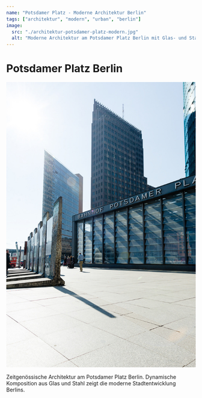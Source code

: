 ```yaml
---
name: "Potsdamer Platz - Moderne Architektur Berlin"
tags: ["architektur", "modern", "urban", "berlin"]
image:
  src: "./architektur-potsdamer-platz-modern.jpg"
  alt: "Moderne Architektur am Potsdamer Platz Berlin mit Glas- und Stahlfassaden"
---
```


# Potsdamer Platz Berlin
![Potsdamer Platz Berlin](./architektur-potsdamer-platz-modern.jpg)

Zeitgenössische Architektur am Potsdamer Platz Berlin. Dynamische Komposition aus Glas und Stahl zeigt die moderne Stadtentwicklung Berlins.